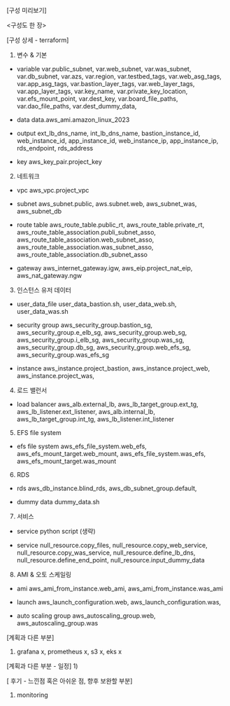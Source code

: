 

[구성 미리보기]

<구성도 한 장>


[구성 상세 - terraform]

1) 변수 & 기본
- variable
var.public_subnet,
var.web_subnet,
var.was_subnet,
var.db_subnet,
var.azs,
var.region,
var.testbed_tags,
var.web_asg_tags,
var.app_asg_tags,
var.bastion_layer_tags,
var.web_layer_tags,
var.app_layer_tags,
var.key_name,
var.private_key_location,
var.efs_mount_point,
var.dest_key,
var.board_file_paths,
var.dao_file_paths,
var.dest_dummy_data,

- data
data.aws_ami.amazon_linux_2023

- output
ext_lb_dns_name,
int_lb_dns_name,
bastion_instance_id,
web_instance_id,
app_instance_id,
web_instance_ip,
app_instance_ip,
rds_endpoint,
rds_address

- key
aws_key_pair.project_key

2) 네트워크
- vpc
aws_vpc.project_vpc

- subnet
aws_subnet.public,
aws.subnet.web,
aws_subnet_was,
aws_subnet_db 

- route table
aws_route_table.public_rt,
aws_route_table.private_rt,
aws_route_table_association.publi_subnet_asso,
aws_route_table_association.web_subnet_asso,
aws_route_table_association.was_subnet_asso,
aws_route_table_association.db_subnet_asso

- gateway
aws_internet_gateway.igw,
aws_eip.project_nat_eip,
aws_nat_gateway.ngw

3) 인스턴스 유저 데이터
- user_data_file
user_data_bastion.sh,
user_data_web.sh,
user_data_was.sh

- security group
aws_security_group.bastion_sg,
aws_security_group.e_elb_sg,
aws_security_group.web_sg,
aws_security_group.i_elb_sg,
aws_security_group.was_sg,
aws_security_group.db_sg,
aws_security_group.web_efs_sg,
aws_security_group.was_efs_sg

- instance
aws_instance.project_bastion,
aws_instance.project_web,
aws_instance.project_was,

4) 로드 밸런서
- load balancer
aws_alb.external_lb,
aws_lb_target_group.ext_tg,
aws_lb_listener.ext_listener,
aws_alb.internal_lb,
aws_lb_target_group.int_tg,
aws_lb_listener.int_listener


5) EFS file system
- efs file system
aws_efs_file_system.web_efs,
aws_efs_mount_target.web_mount,
aws_efs_file_system.was_efs,
aws_efs_mount_target.was_mount

6) RDS
- rds
aws_db_instance.blind_rds,
aws_db_subnet_group.default,

- dummy data
dummy_data.sh

7) 서비스
- service python script
(생략)

- service
null_resource.copy_files,
null_resource.copy_web_service,
null_resource.copy_was_service,
null_resource.define_lb_dns,
null_resource.define_end_point,
null_resource.input_dummy_data

8) AMI & 오토 스케일링
- ami
aws_ami_from_instance.web_ami,
aws_ami_from_instance.was_ami

- launch
aws_launch_configuration.web,
aws_launch_configuration.was,

- auto scaling group
aws_autoscaling_group.web,
aws_autoscaling_group.was

[계획과 다른 부분]
1) grafana x, prometheus x, s3 x, eks x

[계획과 다른 부분 - 일정]
1) 


[ 후기 - 느낀점 혹은 아쉬운 점, 향후 보완할 부분]
1) monitoring
